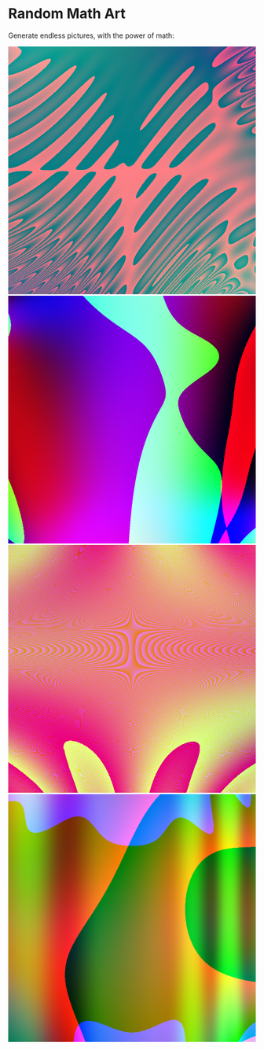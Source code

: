 # Random Math Art

Generate endless pictures, with the power of math:

![](example-pictures/1.png)
![](example-pictures/2.png)
![](example-pictures/3.png)
![](example-pictures/4.png)
